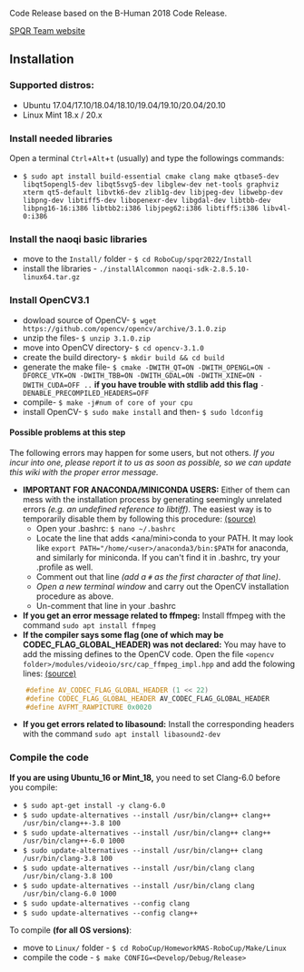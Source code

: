 
Code Release based on the B-Human 2018 Code Release.



[SPQR Team website](http://spqr.diag.uniroma1.it/)



## Installation

### Supported distros:
* Ubuntu 17.04/17.10/18.04/18.10/19.04/19.10/20.04/20.10
* Linux Mint 18.x / 20.x


### Install needed libraries
Open a terminal `Ctrl`+`Alt`+`t` (usually) and type the followings commands: <br>
* `$ sudo apt install build-essential cmake clang make qtbase5-dev libqt5opengl5-dev libqt5svg5-dev libglew-dev net-tools graphviz xterm qt5-default libvtk6-dev zlib1g-dev libjpeg-dev libwebp-dev libpng-dev libtiff5-dev libopenexr-dev libgdal-dev libtbb-dev libpng16-16:i386 libtbb2:i386 libjpeg62:i386 libtiff5:i386 libv4l-0:i386` 

### Install the naoqi basic libraries
* move to the `Install/` folder - `$ cd RoboCup/spqr2022/Install`
* install the libraries - `./installAlcommon naoqi-sdk-2.8.5.10-linux64.tar.gz` 

### Install OpenCV3.1
* dowload source of OpenCV- `$ wget https://github.com/opencv/opencv/archive/3.1.0.zip`
* unzip the files- `$ unzip 3.1.0.zip`
* move into OpenCV directory- `$ cd opencv-3.1.0`
* create the build directory- `$ mkdir build && cd build`
* generate the make file- `$ cmake -DWITH_QT=ON -DWITH_OPENGL=ON -DFORCE_VTK=ON -DWITH_TBB=ON -DWITH_GDAL=ON -DWITH_XINE=ON -DWITH_CUDA=OFF ..` **if you have trouble with stdlib add this flag** `-DENABLE_PRECOMPILED_HEADERS=OFF`
* compile- `$ make -j#num of core of your cpu`
* install OpenCV- `$ sudo make install` and then- `$ sudo ldconfig`

#### Possible problems at this step

The following errors may happen for some users, but not others. *If you incur into one, please report it to us as soon as possible, so we can update this wiki with the proper error message.*

* **IMPORTANT FOR ANACONDA/MINICONDA USERS:** Either of them can mess with the installation process by generating seemingly unrelated errors *(e.g. an undefined reference to libtiff)*. The easiest way is to temporarily disable them by following this procedure: [(source)](https://github.com/colmap/colmap/issues/188#issuecomment-440665679)
  - Open your .bashrc: `$ nano ~/.bashrc`
  - Locate the line that adds <ana/mini>conda to your PATH. It may look like `export PATH="/home/<user>/anaconda3/bin:$PATH` for anaconda, and similarly for miniconda. If you can't find it in .bashrc, try your .profile as well.
  - Comment out that line *(add a `#` as the first character of that line)*.
  - *Open a new terminal window* and carry out the OpenCV installation procedure as above.
  - Un-comment that line in your .bashrc
* **If you get an error message related to ffmpeg:** Install ffmpeg with the command `sudo apt install ffmpeg`
* **If the compiler says some flag (one of which may be CODEC_FLAG_GLOBAL_HEADER) was not declared:** You may have to add the missing defines to the OpenCV code. Open the file `<opencv folder>/modules/videoio/src/cap_ffmpeg_impl.hpp` and add the folowing lines: [(source)](https://stackoverflow.com/a/47005401)
```c++
    #define AV_CODEC_FLAG_GLOBAL_HEADER (1 << 22)
    #define CODEC_FLAG_GLOBAL_HEADER AV_CODEC_FLAG_GLOBAL_HEADER
    #define AVFMT_RAWPICTURE 0x0020
```
* **If you get errors related to libasound:** Install the corresponding headers with the command `sudo apt install libasound2-dev`

### Compile the code 
**If you are using Ubuntu_16 or Mint_18,** you need to set Clang-6.0 before you compile: 
* `$ sudo apt-get install -y clang-6.0 `
* `$ sudo update-alternatives --install /usr/bin/clang++ clang++ /usr/bin/clang++-3.8 100 `
* `$ sudo update-alternatives --install /usr/bin/clang++ clang++ /usr/bin/clang++-6.0 1000 `
* `$ sudo update-alternatives --install /usr/bin/clang++ clang /usr/bin/clang-3.8 100 `
* `$ sudo update-alternatives --install /usr/bin/clang clang /usr/bin/clang-3.8 100 `
* `$ sudo update-alternatives --install /usr/bin/clang clang /usr/bin/clang-6.0 1000 `
* `$ sudo update-alternatives --config clang `
* `$ sudo update-alternatives --config clang++ `

To compile **(for all OS versions)**:
* move to `Linux/` folder - `$ cd RoboCup/HomeworkMAS-RoboCup/Make/Linux`
* compile the code - `$ make CONFIG=<Develop/Debug/Release>` 
